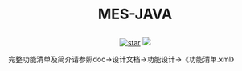 <h1 align="center" style="margin: 30px 0 30px; font-weight: bold;">MES-JAVA</h1>
<p align="center">
<a href='https://gitee.com/kutangguo/ktg-mes/stargazers'><img src='https://gitee.com/kutangguo/ktg-mes/badge/star.svg?theme=dark' alt='star'></img></a>
	<a href="https://gitee.com/kutangguo/ktg-mes/blob/master/LICENSE"><img src="https://img.shields.io/github/license/mashape/apistatus.svg"></a>
</p>

完整功能清单及简介请参照doc->设计文档->功能设计->《功能清单.xml》
